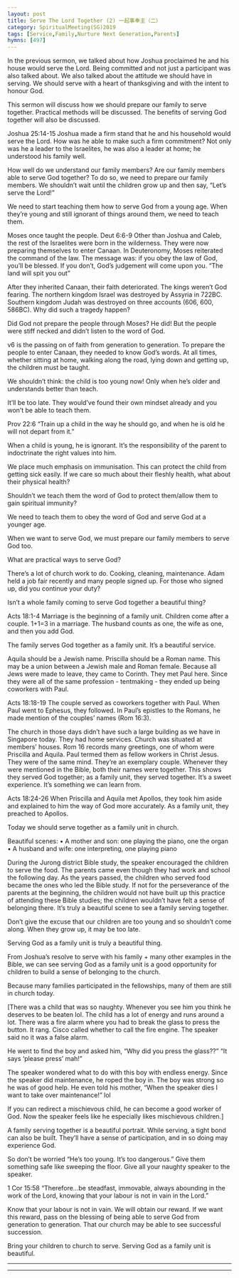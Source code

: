 ```yaml
---
layout: post
title: Serve The Lord Together (2) 一起事奉主（二）
category: SpiritualMeeting(SG)2019
tags: [Service,Family,Nurture Next Generation,Parents]
hymns: [497]
---
```


In the previous sermon, we talked about how Joshua proclaimed he and his house would serve the Lord. Being committed and not just a participant was also talked about. We also talked about the attitude we should have in serving. We should serve with a heart of thanksgiving and with the intent to honour God. 

This sermon will discuss how we should prepare our family to serve together. Practical methods will be discussed. The benefits of serving God together will also be discussed. 

Joshua 25:14-15
Joshua made a firm stand that he and his household would serve the Lord. How was he able to make such a firm commitment? Not only was he a leader to the Israelites, he was also a leader at home; he understood his family well. 

How well do we understand our family members? Are our family members able to serve God together? To do so, we need to prepare our family members. We shouldn’t wait until the children grow up and then say, “Let’s serve the Lord!”

We need to start teaching them how to serve God from a young age. When they’re young and still ignorant of things around them, we need to teach them. 

Moses once taught the people. 
Deut 6:6-9
Other than Joshua and Caleb, the rest of the Israelites were born in the wilderness. They were now preparing themselves to enter Canaan. In Deuteronomy, Moses reiterated the command of the law. The message was: if you obey the law of God, you’ll be blessed. If you don’t, God’s judgement will come upon you. “The land will spit you out”

After they inherited Canaan, their faith deteriorated. The kings weren’t God fearing. The northern kingdom Israel was destroyed by Assyria in 722BC. Southern kingdom Judah was destroyed on three accounts (606, 600, 586BC). Why did such a tragedy happen?

Did God not prepare the people through Moses? He did! But the people were stiff necked and didn’t listen to the word of God. 

v6 is the passing on of faith from generation to generation. To prepare the people to enter Canaan, they needed to know God’s words. At all times, whether sitting at home, walking along the road, lying down and getting up, the children must be taught. 

We shouldn’t think: the child is too young now! Only when he’s older and understands better than teach. 

It’ll be too late. They would’ve found their own mindset already and you won’t be able to teach them. 

Prov 22:6
“Train up a child in the way he should go, and when he is old he will not depart from it.”

When a child is young, he is ignorant. It’s the responsibility of the parent to indoctrinate the right values into him. 

We place much emphasis on immunisation. This can protect the child from getting sick easily. If we care so much about their fleshly health, what about their physical health?

Shouldn’t we teach them the word of God to protect them/allow them to gain spiritual immunity?

We need to teach them to obey the word of God and serve God at a younger age. 

When we want to serve God, we must prepare our family members to serve God too. 

What are practical ways to serve God?

There’s a lot of church work to do. Cooking, cleaning, maintenance. Adam held a job fair recently and many people signed up. For those who signed up, did you continue your duty?

Isn’t a whole family coming to serve God together a beautiful thing?

Acts 18:1-4
Marriage is the beginning of a family unit. Children come after a couple. 1+1=3 in a marriage. The husband counts as one, the wife as one, and then you add God. 

The family serves God together as a family unit. It’s a beautiful service. 

Aquila should be a Jewish name. Priscilla should be a Roman name. This may be a union between a Jewish male and Roman female. Because all Jews were made to leave, they came to Corinth. They met Paul here. Since they were all of the same profession - tentmaking - they ended up being coworkers with Paul. 

Acts 18:18-19
The couple served as coworkers together with Paul. When Paul went to Ephesus, they followed. In Paul’s epistles to the Romans, he made mention of the couples’ names (Rom 16:3). 

The church in those days didn’t have such a large building as we have in Singapore today. They had home services. Church was situated at members’ houses. Rom 16 records many greetings, one of whom were Priscilla and Aquila. Paul termed them as fellow workers in Christ Jesus. They were of the same mind. They’re an exemplary couple. Whenever they were mentioned in the Bible, both their names were together. This shows they served God together; as a family unit, they served together. It’s a sweet experience. It’s something we can learn from. 

Acts 18:24-26
When Priscilla and Aquila met Apollos, they took him aside and explained to him the way of God more accurately. As a family unit, they preached to Apollos. 

Today we should serve together as a family unit in church.

Beautiful scenes:
• A mother and son: one playing the piano, one the organ 
• A husband and wife: one interpreting, one playing piano 

During the Jurong district Bible study, the speaker encouraged the children to serve the food. The parents came even though they had work and school the following day. As the years passed, the children who served food became the ones who led the Bible study. If not for the perseverance of the parents at the beginning, the children would not have built up this practice of attending these Bible studies; the children wouldn’t have felt a sense of belonging there. It’s truly a beautiful scene to see a family serving together. 

Don’t give the excuse that our children are too young and so shouldn’t come along. When they grow up, it may be too late. 

Serving God as a family unit is truly a beautiful thing. 

From Joshua’s resolve to serve with his family + many other examples in the Bible, we can see serving God as a family unit is a good opportunity for children to build a sense of belonging to the church. 

Because many families participated in the fellowships, many of them are still in church today. 

[There was a child that was so naughty. Whenever you see him you think he deserves to be beaten lol. The child has a lot of energy and runs around a lot. There was a fire alarm where you had to break the glass to press the button. It rang. Cisco called whether to call the fire engine. The speaker said no it was a false alarm. 

He went to find the boy and asked him, “Why did you press the glass??” “It says ‘please press’ mah!”

The speaker wondered what to do with this boy with endless energy. Since the speaker did maintenance, he roped the boy in. The boy was strong so he was of good help. He even told his mother, “When the speaker dies I want to take over maintenance!” lol

If you can redirect a mischievous child, he can become a good worker of God. Now the speaker feels like he especially likes mischievous children.]

A family serving together is a beautiful portrait. While serving, a tight bond can also be built. They’ll have a sense of participation, and in so doing may experience God. 

So don’t be worried “He’s too young. It’s too dangerous.” Give them something safe like sweeping the floor. Give all your naughty speaker to the speaker. 

1 Cor 15:58
“Therefore...be steadfast, immovable, always abounding in the work of the Lord, knowing that your labour is not in vain in the Lord.”

Know that your labour is not in vain. We will obtain our reward. If we want this reward, pass on the blessing of being able to serve God from generation to generation. That our church may be able to see successful succession. 

Bring your children to church to serve. Serving God as a family unit is beautiful.



----
****
